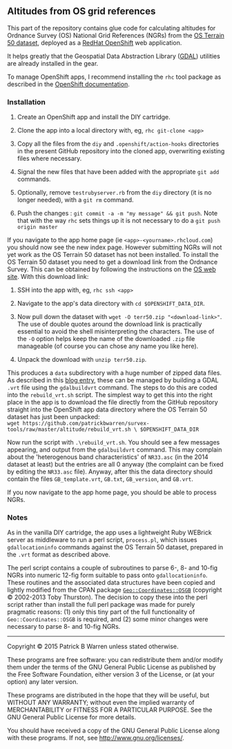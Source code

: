 ## Altitudes from OS grid references

This part of the repository contains glue code for calculating
altitudes for Ordnance Survey (OS) National Grid References (NGRs)
from the [OS Terrain 50
dataset](http://www.ordnancesurvey.co.uk/business-and-government/products/terrain-50.html
"OS website link"), deployed as a [RedHat
OpenShift](https://www.openshift.com/ "OpenShift website") web
application.

It helps greatly that the Geospatial Data Abstraction
Library ([GDAL](http://gdal.osgeo.org/ "GDAL website")) utilities are
already installed in the gear.

To manage OpenShift apps, I recommend installing the `rhc` tool
package as described in the [OpenShift
documentation](https://developers.openshift.com/en/managing-client-tools.html
"Installing the OpenShift Client Tools").

### Installation

1. Create an OpenShift app and install the DIY cartridge.

2. Clone the app into a local directory with, eg, `rhc git-clone <app>`

3. Copy all the files from the `diy` and `.openshift/action-hooks`
directories in the present GitHub repository into the cloned app,
overwriting existing files where necessary.

4. Signal the new files that have been added with the appropriate `git
add` commands.

5. Optionally, remove `testrubyserver.rb` from the `diy` directory
(it is no longer needed), with a `git rm` command.

6. Push the changes : `git commit -a -m "my message" && git push`.
Note that with the way `rhc` sets things up it is not necessary to do
a `git push origin master`

If you navigate to the app home page (ie
`<app>-<yourname>.rhcloud.com`) you should now see the new index page.
However submitting NGRs will not yet work as the OS Terrain 50 dataset
has not been installed.  To install the OS Terrain 50 dataset you need
to get a download link from the Ordnance Survey.  This can be obtained
by following the instructions on the [OS web
site](https://www.ordnancesurvey.co.uk/opendatadownload/products.html
"OS OpenData download").  With this download link:

1. SSH into the app with, eg, `rhc ssh <app>`

2. Navigate to the app's data directory with `cd $OPENSHIFT_DATA_DIR`.

3. Now pull down the dataset with `wget -O terr50.zip
"<download-link>"`.  The use of double quotes around the download link
is practically essential to avoid the shell misinterpreting the
characters.  The use of the `-O` option helps keep the name of the
downloaded `.zip` file manageable (of course you can chose any name
you like here).

4. Unpack the download with `unzip terr50.zip`.

This produces a `data` subdirectory with a huge number of zipped data
files.  As described in this [blog
entry](http://www.landscape-laboratory.org/2013/06/19/getting-started-with-os-terrain-50-elevation-data/
"Landscape Laboratory blog"), these can be managed by building a GDAL
`.vrt` file using the `gdalbuildvrt` command.  The steps to do this
are coded into the `rebuild_vrt.sh` script.  The simplest way to get
this into the right place in the app is to download the file directly from the
GitHub repository straight into the OpenShift app data directory where
the OS Terrain 50 dataset has just been unpacked:  
`wget https://github.com/patrickbwarren/survex-tools/raw/master/altitude/rebuild_vrt.sh \
$OPENSHIFT_DATA_DIR`

Now run the script with `.\rebuild_vrt.sh`.  You should see a few
messages appearing, and output from the `gdalbuildvrt` command.  This
may complain about the 'heterogenous band characteristics' of
`NR33.asc` (in the 2014 dataset at least) but the entries are all 0
anyway (the complaint can be fixed by editing the `NR33.asc` file).
Anyway, after this the data directory should contain the files
`GB_template.vrt`, `GB.txt`, `GB_version`, and `GB.vrt`.

If you now navigate to the app home page, you should be able to process NGRs.

### Notes

As in the vanilla DIY cartridge, the app uses a lightweight Ruby
WEBrick server as middleware to run a perl script, `process.pl`, which
issues `gdallocationinfo` commands against the OS Terrain 50 dataset,
prepared in the `.vrt` format as described above.

The perl script contains a couple of subroutines to parse 6-, 8- and
10-fig NGRs into numeric 12-fig form suitable to pass onto
`gdallocationinfo`.  These routines and the associated data structures
have been copied and lightly modified from the CPAN package
[`Geo::Coordinates::OSGB`](https://metacpan.org/pod/Geo::Coordinates::OSGB
"metaCPAN link") (copyright &copy; 2002-2013 Toby Thurston).  The
decision to copy these into the perl script rather than install the
full perl package was made for purely pragmatic reasons: (1) only this
tiny part of the full functionality of `Geo::Coordinates::OSGB` is
required, and (2) some minor changes were necessary to parse 8- and
10-fig NGRs.

---

Copyright &copy; 2015 Patrick B Warren unless stated otherwise.

These programs are free software: you can redistribute them and/or modify
them under the terms of the GNU General Public License as published by
the Free Software Foundation, either version 3 of the License, or
(at your option) any later version. 

These programs are distributed in the hope that they will be useful, but
WITHOUT ANY WARRANTY; without even the implied warranty of
MERCHANTABILITY or FITNESS FOR A PARTICULAR PURPOSE.  See the GNU
General Public License for more details.

You should have received a copy of the GNU General Public License
along with these programs.  If not, see
<http://www.gnu.org/licenses/>.
